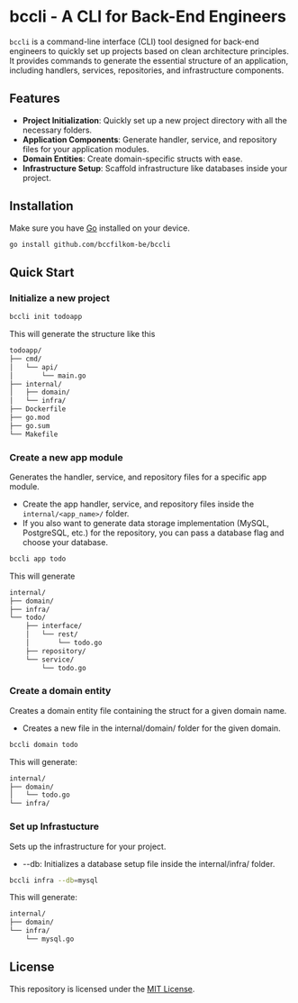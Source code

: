 # bccli - A CLI for Back-End Engineers

`bccli` is a command-line interface (CLI) tool designed for back-end engineers to quickly set up projects based on clean architecture principles. It provides commands to generate the essential structure of an application, including handlers, services, repositories, and infrastructure components.

## Features

- **Project Initialization**: Quickly set up a new project directory with all the necessary folders.
- **Application Components**: Generate handler, service, and repository files for your application modules.
- **Domain Entities**: Create domain-specific structs with ease.
- **Infrastructure Setup**: Scaffold infrastructure like databases inside your project.

## Installation

Make sure you have [Go](https://golang.org/dl/) installed on your device.

```bash
go install github.com/bccfilkom-be/bccli
```

## Quick Start

### Initialize a new project


```bash
bccli init todoapp
```

This will generate the structure like this
```bash
todoapp/
├── cmd/
│   └── api/
│       └── main.go
├── internal/
│   ├── domain/
│   └── infra/
├── Dockerfile
├── go.mod
├── go.sum
└── Makefile
```

### Create a new app module

Generates the handler, service, and repository files for a specific app module.

- Create the app handler, service, and repository files inside the `internal/<app_name>/` folder.
- If you also want to generate data storage implementation (MySQL, PostgreSQL, etc.) for the repository, you can pass a database flag and choose your database.

```bash
bccli app todo
```

This will generate
```bash
internal/
├── domain/
├── infra/
└── todo/
    ├── interface/
    │   └── rest/
    │       └── todo.go
    ├── repository/
    └── service/
        └── todo.go
```
### Create a domain entity

Creates a domain entity file containing the struct for a given domain name.
- Creates a new file in the internal/domain/ folder for the given domain.

```bash
bccli domain todo
```
This will generate:
```bash
internal/
├── domain/
│   └── todo.go
└── infra/
```

### Set up Infrastucture
Sets up the infrastructure for your project.
- --db: Initializes a database setup file inside the internal/infra/ folder.

```bash
bccli infra --db=mysql
```
This will generate:
```bash
internal/
├── domain/
└── infra/
    └── mysql.go
```

## License
This repository is licensed under the [MIT License](LICENSE).
